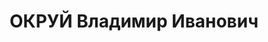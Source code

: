 ---
title: ОКРУЙ Владимир Иванович
description: "родился в 1894 в Радоме, Польша - умер в 1937, член РКП(б) \n  Образование\
  \ \n    окончил Радомское ремесленное училище \n  Послужной список \n  1915 - 1917\
  \  в русской армии \n  1917 - 1918  в Красной Гвардии  \n  1918 - 1919  в ВЧК, на\
  \ советской работе  \n  1919 - 1921  в РККА \n  2 - .1921  уполномоченный ВЧК при\
  \ СНК РСФСР в Москве \n  10.1921 - 3.1922  начальник Экономического отдела Подольской\
  \ губернской ЧК \n  3.1922 - 4.1923  начальник Могилёв-Подольской пограничной ЧК\
  \ - ГПУ \n  04.07.1923  начальник Экономического отдела Подольского губернского\
  \ отдела ГПУ \n  7.1923 - 10.1924  начальник Балтского окружного отдела ГПУ \n \
  \ 12.1924 - 7.1928  начальник Зиновьевского окружного отдела ГПУ \n  12.7.1928 -\
  \ 26.2.1929  начальник Мелитопольского окружного отдела ГПУ \n  28.2.1929 - 5.9.1930\
  \  начальник Мариупольского окружного отдела ГПУ \n   - 1931  помощник начальника\
  \ Полтавского оперативного сектора ГПУ \n  1931 -   в Полномочном представительстве\
  \ ОГПУ по Казакстану \n   - 4.1934  начальник Восточно-Казахстанского областного\
  \ отдела ГПУ \n  04.08.1934  в резерве ОГПУ при СНК - НКВД СССР \n  8.1934 - 7.1935\
  \  начальник Запорожского городского отдела НКВД (Днепропетровская область) \n \
  \ 7.1935 - 1.1937  заместитель начальника Управления НКВД по Днепропетровской области,\
  \ капитан государственной безопасности \n  3 - 15.1.1937  заместитель начальника\
  \ III-го отдела УГБ НКВД Украинской ССР,  капитан государственной безопасности \n\
  \  01.07.1937  заместитель начальника Управления НКВД по Винницкой области,  капитан\
  \ государственной безопасности \n  17.7 - .8.1937  начальник Коростеньского окружного\
  \ отдела НКВД,  капитан государственной безопасности \n  авг.37  арестован"
---